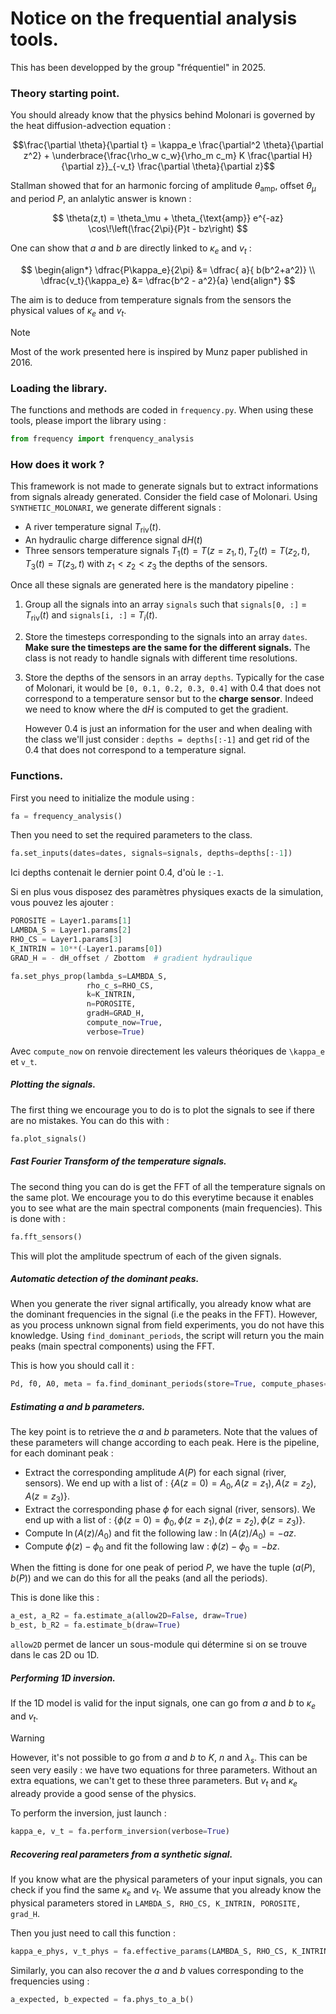 # Notice on the frequential analysis tools.

This has been developped by the group "fréquentiel" in 2025. 

### Theory starting point.

You should already know that the physics behind Molonari is governed by the heat diffusion-advection equation :

$$\frac{\partial \theta}{\partial t} = \kappa_e \frac{\partial^2 \theta}{\partial z^2} + \underbrace{\frac{\rho_w c_w}{\rho_m c_m} K \frac{\partial H}{\partial z}}_{-v_t} \frac{\partial \theta}{\partial z}$$

Stallman showed that for an harmonic forcing of amplitude $\theta_\text{amp}$, offset $\theta_\mu$ and period $P$, an anlalytic answer is known :

$$
\theta(z,t) = \theta_\mu + \theta_{\text{amp}} e^{-az} \cos\!\left(\frac{2\pi}{P}t - bz\right)
$$

One can show that $a$ and $b$ are directly linked to $\kappa_e$ and $v_t$ :

$$
\begin{align*}
\dfrac{P\kappa_e}{2\pi} &= \dfrac{ a}{ b(b^2+a^2)} \\
\dfrac{v_t}{\kappa_e} &= \dfrac{b^2 - a^2}{a}
\end{align*}
$$

The aim is to deduce from temperature signals from the sensors the physical values of $\kappa_e$ and $v_t$.

> [!NOTE]
>
> Most of the work presented here is inspired by Munz paper published in 2016.



### Loading the library.

The functions and methods are coded in `frequency.py`. When using these tools, please import the library using :

```python
from frequency import frenquency_analysis
```

### How does it work ?

This framework is not made to generate signals but to extract informations from signals already generated. Consider the field case of Molonari. Using `SYNTHETIC_MOLONARI`, we generate different signals :

- A river temperature signal $T_\text{riv}(t)$.
- An hydraulic charge difference signal $\mathrm{d}H(t)$
- Three sensors temperature signals $T_{1}(t) = T(z=z_1, t), T_{2}(t)=T(z_2,t), T_3(t)=T(z_3,t)$ with $z_1 <z_2 <z_3$ the depths of the sensors.

Once all these signals are generated here is the mandatory pipeline :

1. Group all the signals into an array `signals` such that `signals[0, :]` = $T_\text{riv}(t)$ and `signals[i, :]` = $T_i(t)$.

2. Store the timesteps corresponding to the signals into an array `dates`. 
   **Make sure the timesteps are the same for the different signals.** The class is not ready to handle signals with different time resolutions.

3. Store the depths of the sensors in an array `depths`. Typically for the case of Molonari, it would be `[0, 0.1, 0.2, 0.3, 0.4]` with $0.4$ that does not correspond to a temperature sensor but to the **charge sensor**. Indeed we need to know where the $\mathrm{d}H$ is computed to get the gradient.

   However $0.4$ is just an information for the user and when dealing with the class we'll just consider : `depths = depths[:-1]` and get rid of the $0.4$ that does not correspond to a temperature signal.

### Functions.

First you need to initialize the module using :

```python
fa = frequency_analysis()
```

Then you need to set the required parameters to the class.

```python
fa.set_inputs(dates=dates, signals=signals, depths=depths[:-1])
```

Ici depths contenait le dernier point 0.4, d'où le `:-1`.

Si en plus vous disposez des paramètres physiques exacts de la simulation, vous pouvez les ajouter :

```python
POROSITE = Layer1.params[1]
LAMBDA_S = Layer1.params[2]
RHO_CS = Layer1.params[3]
K_INTRIN = 10**(-Layer1.params[0])
GRAD_H = - dH_offset / Zbottom  # gradient hydraulique

fa.set_phys_prop(lambda_s=LAMBDA_S,
                 rho_c_s=RHO_CS,
                 k=K_INTRIN,
                 n=POROSITE,
                 gradH=GRAD_H,
                 compute_now=True,
                 verbose=True)
```

Avec `compute_now` on renvoie directement les valeurs théoriques de `\kappa_e` et `v_t`.

##### Plotting the signals.

The first thing we encourage you to do is to plot the signals to see if there are no mistakes. You can do this with :

```python
fa.plot_signals()
```

##### Fast Fourier Transform of the temperature signals.

The second thing you can do is get the FFT of all the temperature signals on the same plot. We encourage you to do this everytime because it enables you to see what are the main spectral components (main frequencies). This is done with :

```python
fa.fft_sensors()
```

This will plot the amplitude spectrum of each of the given signals.

##### Automatic detection of the dominant peaks.

When you generate the river signal artifically, you already know what are the dominant frequencies in the signal (i.e the peaks in the FFT). However, as you process unknown signal from field experiments, you do not have this knowledge. Using `find_dominant_periods`, the script will return you the main peaks (main spectral components) using the FFT.

This is how you should call it :

```python
Pd, f0, A0, meta = fa.find_dominant_periods(store=True, compute_phases=True)
```

##### Estimating $a$ and $b$ parameters.

The key point is to retrieve the $a$ and $b$ parameters. Note that the values of these parameters will change according to each peak. Here is the pipeline, for each dominant peak :

- Extract the corresponding amplitude $A(P)$ for each signal (river, sensors). We end up with a list of : $\{A(z=0)=A_0, A(z=z_1), A(z=z_2), A(z=z_3)\}$.
- Extract the corresponding phase $\phi$ for each signal (river, sensors). We end up with a list of : $\{\phi(z=0)=\phi_0, \phi(z=z_1), \phi(z=z_2), \phi(z=z_3)\}$.
- Compute $\ln(A(z)/A_0)$ and fit the following law : $\ln(A(z)/A_0) = -az$.
- Compute $\phi(z) - \phi_0$ and fit the following law : $\phi(z) - \phi_0 = -bz$.

When the fitting is done for one peak of period $P$, we have the tuple $(a(P),b(P))$ and we can do this for all the peaks (and all the periods).

This is done like this :

```python
a_est, a_R2 = fa.estimate_a(allow2D=False, draw=True)
b_est, b_R2 = fa.estimate_b(draw=True)     
```

`allow2D` permet de lancer un sous-module qui détermine si on se trouve dans le cas 2D ou 1D.

##### Performing 1D inversion.

If the 1D model is valid for the input signals, one can go from $a$ and $b$ to $\kappa_e$ and $v_t$. 

> [!WARNING]
>
> However, it's not possible to go from $a$ and $b$ to $K$, $n$ and $\lambda_s$. This can be seen very easily : we have two equations for three parameters. Without an extra equations, we can't get to these three parameters. But $v_t$ and $\kappa_e$ already provide a good sense of the physics.

To perform the inversion, just launch :

```python
kappa_e, v_t = fa.perform_inversion(verbose=True) 
```

##### Recovering real parameters from a synthetic signal.

If you know what are the physical parameters of your input signals, you can check if you find the same $\kappa_e$ and $v_t$. We assume that you already know the physical parameters stored in `LAMBDA_S, RHO_CS, K_INTRIN, POROSITE, grad_H`.

Then you just need to call this function :

```python
kappa_e_phys, v_t_phys = fa.effective_params(LAMBDA_S, RHO_CS, K_INTRIN, POROSITE, grad_H)
```

Similarly, you can also recover the $a$ and $b$ values corresponding to the frequencies using :

```python
a_expected, b_expected = fa.phys_to_a_b()
```

